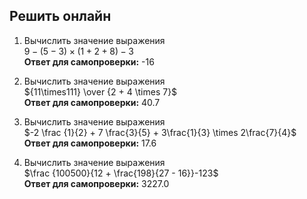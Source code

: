 ## Решить онлайн

1. Вычислить значение выражения \
   $9 - (5 - 3) \times (1 + 2 + 8) - 3$ \
   **Ответ для самопроверки:** -16



2. Вычислить значение выражения \
   ${11\times111} \over  {2 + 4 \times 7}$ \
   **Ответ для самопроверки:** 40.7



3. Вычислить значение выражения \
   $-2 \frac {1}{2} + 7 \frac{3}{5} + 3\frac{1}{3} \times 2\frac{7}{4}$ \
   **Ответ для самопроверки:** 17.6



4. Вычислить значение выражения \
   $\frac {100500}{12 + \frac{198}{27 - 16}}-123$ \
   **Ответ для самопроверки:** 3227.0